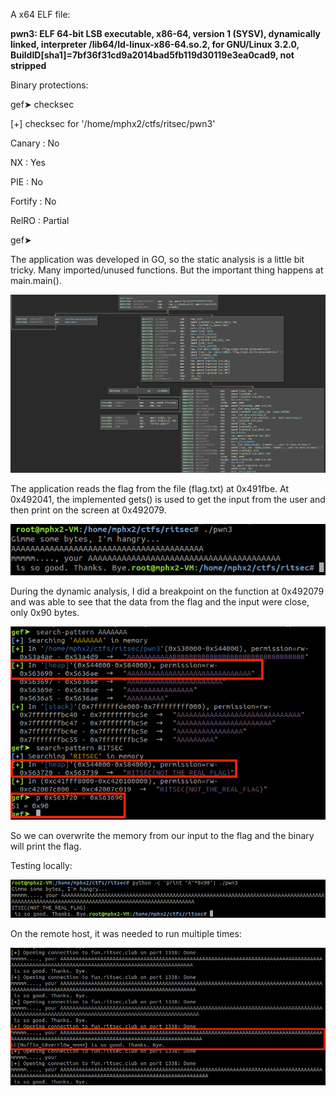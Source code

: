 A x64 ELF file:

**pwn3: ELF 64-bit LSB executable, x86-64, version 1 (SYSV), dynamically linked, interpreter /lib64/ld-linux-x86-64.so.2, for GNU/Linux 3.2.0, BuildID[sha1]=7bf36f31cd9a2014bad5fb119d30119e3ea0cad9, not stripped**

Binary protections:

gef➤  checksec

[+] checksec for '/home/mphx2/ctfs/ritsec/pwn3'

Canary                        : No

NX                            : Yes

PIE                           : No

Fortify                       : No

RelRO                         : Partial

gef➤ 

The application was developed in GO, so the static analysis is a little bit tricky. Many imported/unused functions. But the important thing happens at main.main().

![binary](pwn3_1.png)

The application reads the flag from the file (flag.txt) at 0x491fbe. At 0x492041, the implemented gets() is used to get the input from the user and then print on the screen at 0x492079.

![exec](pwn3_2.png)

During the dynamic analysis, I did a breakpoint on the function at 0x492079 and was able to see that the data from the flag and the input were close, only 0x90 bytes. 

![flag](pwn3_4.png)

So we can overwrite the memory from our input to the flag and the binary will print the flag.

Testing locally:

![local](pwn3_5.png)

On the remote host, it was needed to run multiple times:

![remote](pwn4_5.png)

